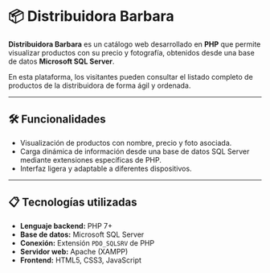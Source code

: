 # 📦 Distribuidora Barbara

**Distribuidora Barbara** es un catálogo web desarrollado en **PHP** que permite visualizar productos con su precio y fotografía, obtenidos desde una base de datos **Microsoft SQL Server**.  

En esta plataforma, los visitantes pueden consultar el listado completo de productos de la distribuidora de forma ágil y ordenada.

---

## 🛠 Funcionalidades

- Visualización de productos con nombre, precio y foto asociada.
- Carga dinámica de información desde una base de datos SQL Server mediante extensiones específicas de PHP.
- Interfaz ligera y adaptable a diferentes dispositivos.

---

## 📋 Tecnologías utilizadas

- **Lenguaje backend:** PHP 7+
- **Base de datos:** Microsoft SQL Server
- **Conexión:** Extensión `PDO_SQLSRV` de PHP
- **Servidor web:** Apache (XAMPP)
- **Frontend:** HTML5, CSS3, JavaScript
